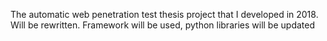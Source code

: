 The automatic web penetration test thesis project that I developed in 2018. Will be rewritten. Framework will be used, python libraries will be updated
